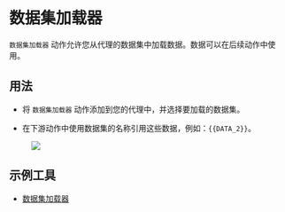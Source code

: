 # 数据集加载器

`数据集加载器` 动作允许您从代理的数据集中加载数据。数据可以在后续动作中使用。

## 用法

* 将 `数据集加载器` 动作添加到您的代理中，并选择要加载的数据集。

* 在下游动作中使用数据集的名称引用这些数据，例如：`{{DATA_2}}`。

<figure><img src="../../../../images/dataset-loader.png"></figure>

## 示例工具

<!-- 我们提供示例工具来帮助您理解动作的使用。 -->

* [数据集加载器](https://rebyte.ai/p/21b2295005587a5375d8/callable/fa56c8cf3f2080ef08d4/editor)
